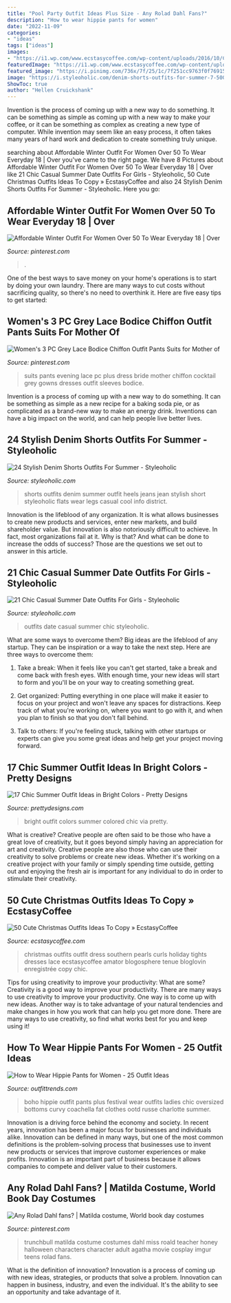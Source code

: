 ```yaml
---
title: "Pool Party Outfit Ideas Plus Size - Any Rolad Dahl Fans?"
description: "How to wear hippie pants for women"
date: "2022-11-09"
categories:
- "ideas"
tags: ["ideas"]
images:
- "https://i1.wp.com/www.ecstasycoffee.com/wp-content/uploads/2016/10/Cute-Christmas-outfits.jpg"
featuredImage: "https://i1.wp.com/www.ecstasycoffee.com/wp-content/uploads/2016/10/Cute-Christmas-outfits.jpg"
featured_image: "https://i.pinimg.com/736x/7f/25/1c/7f251cc9763f0f76915524db05af2ec5.jpg"
image: "https://i.styleoholic.com/denim-shorts-outfits-for-summer-7-500x701.jpg"
ShowToc: true
author: "Hellen Cruickshank"
---
```



Invention is the process of coming up with a new way to do something. It can be something as simple as coming up with a new way to make your coffee, or it can be something as complex as creating a new type of computer. While invention may seem like an easy process, it often takes many years of hard work and dedication to create something truly unique.

	

		
searching about Affordable Winter Outfit For Women Over 50 To Wear Everyday 18 | Over you've came to the right page. We have 8 Pictures about Affordable Winter Outfit For Women Over 50 To Wear Everyday 18 | Over like 21 Chic Casual Summer Date Outfits For Girls - Styleoholic, 50 Cute Christmas Outfits Ideas To Copy » EcstasyCoffee and also 24 Stylish Denim Shorts Outfits For Summer - Styleoholic. Here you go:
		
    
## Affordable Winter Outfit For Women Over 50 To Wear Everyday 18 | Over

<img loading=lazy src="https://i.pinimg.com/736x/86/25/37/8625375e971354e0966ac8eaf34eb2ff.jpg" onerror="this.onerror=null;this.src='https://tse4.mm.bing.net/th?id=OIP.U8c6dQi3ygCIuHHFaqiczgHaNy&amp;pid=15.1';" alt="Affordable Winter Outfit For Women Over 50 To Wear Everyday 18 | Over">

_Source: pinterest.com_

>. 

	

One of the best ways to save money on your home's operations is to start by doing your own laundry. There are many ways to cut costs without sacrificing quality, so there's no need to overthink it. Here are five easy tips to get started:

    
## Women&#039;s 3 PC Grey Lace Bodice Chiffon Outfit Pants Suits For Mother Of

<img loading=lazy src="https://i.pinimg.com/736x/7f/25/1c/7f251cc9763f0f76915524db05af2ec5.jpg" onerror="this.onerror=null;this.src='https://tse3.mm.bing.net/th?id=OIP.i7Cu2bjgCeA6YLDVPEdjJwAAAA&amp;pid=15.1';" alt="Women&#039;s 3 PC Grey Lace Bodice Chiffon Outfit Pants Suits for Mother of">

_Source: pinterest.com_

>suits pants evening lace pc plus dress bride mother chiffon cocktail grey gowns dresses outfit sleeves bodice. 

	

Invention is a process of coming up with a new way to do something. It can be something as simple as a new recipe for a baking soda pie, or as complicated as a brand-new way to make an energy drink. Inventions can have a big impact on the world, and can help people live better lives.

    
## 24 Stylish Denim Shorts Outfits For Summer - Styleoholic

<img loading=lazy src="https://i.styleoholic.com/denim-shorts-outfits-for-summer-7-500x701.jpg" onerror="this.onerror=null;this.src='https://tse3.mm.bing.net/th?id=OIP.DlGsbU5IOBkpk9A5gdEXZAHaKY&amp;pid=15.1';" alt="24 Stylish Denim Shorts Outfits For Summer - Styleoholic">

_Source: styleoholic.com_

>shorts outfits denim summer outfit heels jeans jean stylish short styleoholic flats wear legs casual cool info district. 

	

Innovation is the lifeblood of any organization. It is what allows businesses to create new products and services, enter new markets, and build shareholder value. But innovation is also notoriously difficult to achieve. In fact, most organizations fail at it. Why is that? And what can be done to increase the odds of success? Those are the questions we set out to answer in this article.

    
## 21 Chic Casual Summer Date Outfits For Girls - Styleoholic

<img loading=lazy src="https://i.styleoholic.com/2016/04/chic-casual-summer-date-outfits-for-girls-9.jpg" onerror="this.onerror=null;this.src='https://tse3.mm.bing.net/th?id=OIP.6QB3Hy81P1paCOfJyXW6JwHaLH&amp;pid=15.1';" alt="21 Chic Casual Summer Date Outfits For Girls - Styleoholic">

_Source: styleoholic.com_

>outfits date casual summer chic styleoholic. 

	

What are some ways to overcome them?
Big ideas are the lifeblood of any startup. They can be inspiration or a way to take the next step. Here are three ways to overcome them:
1) Take a break: When it feels like you can't get started, take a break and come back with fresh eyes. With enough time, your new ideas will start to form and you'll be on your way to creating something great.

2) Get organized: Putting everything in one place will make it easier to focus on your project and won't leave any spaces for distractions. Keep track of what you're working on, where you want to go with it, and when you plan to finish so that you don't fall behind.

3) Talk to others: If you're feeling stuck, talking with other startups or experts can give you some great ideas and help get your project moving forward.

    
## 17 Chic Summer Outfit Ideas In Bright Colors - Pretty Designs

<img loading=lazy src="http://www.prettydesigns.com/wp-content/uploads/2014/06/Bright-Colored-Outfit-for-Women.jpg" onerror="this.onerror=null;this.src='https://tse4.mm.bing.net/th?id=OIP.cjuNm5TAH_tC2J2mlfM6TgHaK3&amp;pid=15.1';" alt="17 Chic Summer Outfit Ideas in Bright Colors - Pretty Designs">

_Source: prettydesigns.com_

>bright outfit colors summer colored chic via pretty. 

	

What is creative?
Creative people are often said to be those who have a great love of creativity, but it goes beyond simply having an appreciation for art and creativity. Creative people are also those who can use their creativity to solve problems or create new ideas. Whether it's working on a creative project with your family or simply spending time outside, getting out and enjoying the fresh air is important for any individual to do in order to stimulate their creativity.

    
## 50 Cute Christmas Outfits Ideas To Copy » EcstasyCoffee

<img loading=lazy src="https://i1.wp.com/www.ecstasycoffee.com/wp-content/uploads/2016/10/Cute-Christmas-outfits.jpg" onerror="this.onerror=null;this.src='https://tse3.mm.bing.net/th?id=OIP.A2RkHywDFj00jLQThILjdgAAAA&amp;pid=15.1';" alt="50 Cute Christmas Outfits Ideas To Copy » EcstasyCoffee">

_Source: ecstasycoffee.com_

>christmas outfits outfit dress southern pearls curls holiday tights dresses lace ecstasycoffee amator blogosphere tenue bloglovin enregistrée copy chic. 

	

Tips for using creativity to improve your productivity: What are some?
Creativity is a good way to improve your productivity. There are many ways to use creativity to improve your productivity. One way is to come up with new ideas. Another way is to take advantage of your natural tendencies and make changes in how you work that can help you get more done. There are many ways to use creativity, so find what works best for you and keep using it!

    
## How To Wear Hippie Pants For Women - 25 Outfit Ideas

<img loading=lazy src="https://www.outfittrends.com/wp-content/uploads/2017/11/Boho-Bottoms-for-Oversized-Ladies.jpg" onerror="this.onerror=null;this.src='https://tse2.mm.bing.net/th?id=OIP.ol57gRh2tIU4Jts73f26MgHaLL&amp;pid=15.1';" alt="How to Wear Hippie Pants for Women - 25 Outfit Ideas">

_Source: outfittrends.com_

>boho hippie outfit pants plus festival wear outfits ladies chic oversized bottoms curvy coachella fat clothes ootd russe charlotte summer. 

	

Innovation is a driving force behind the economy and society. In recent years, innovation has been a major focus for businesses and individuals alike. Innovation can be defined in many ways, but one of the most common definitions is the problem-solving process that businesses use to invent new products or services that improve customer experiences or make profits. Innovation is an important part of business because it allows companies to compete and deliver value to their customers.

    
## Any Rolad Dahl Fans? | Matilda Costume, World Book Day Costumes

<img loading=lazy src="https://i.pinimg.com/736x/56/39/22/563922f3f2136b69a70b981fc748d370--miss-honey-from-matilda-miss-trunchbull.jpg" onerror="this.onerror=null;this.src='https://tse3.mm.bing.net/th?id=OIP.RB_jO_WMuCyGTzwaudgApAHaJ3&amp;pid=15.1';" alt="Any Rolad Dahl fans? | Matilda costume, World book day costumes">

_Source: pinterest.com_

>trunchbull matilda costume costumes dahl miss roald teacher honey halloween characters character adult agatha movie cosplay imgur teens rolad fans. 

	

What is the definition of innovation?
Innovation is a process of coming up with new ideas, strategies, or products that solve a problem. Innovation can happen in business, industry, and even the individual. It's the ability to see an opportunity and take advantage of it.

